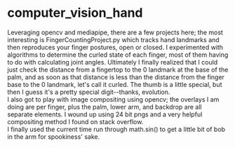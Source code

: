 # computer_vision_hand
Leveraging opencv and mediapipe, there are a few projects here; the most interesting is FingerCountingProject.py which tracks hand landmarks and then
reproduces your finger postures, open or closed.  I experimented with algorithms to determine the curled state of each finger, most of them having to do
with calculating joint angles.  Ultimately I finally realized that I could just check the distance from a fingertop to the 0 landmark at the base of the
palm, and as soon as that distance is less than the distance from the finger base to the 0 landmark, let's call it curled.  The thumb is a little special,
but then I guess it's a pretty special digit--thanks, evolution.  
I also got to play with image compositing using opencv; the overlays I am doing are per finger, plus the palm, lower arm, and backdrop are all separate
elements.  I wound up using 24 bit pngs and a very helpful compositing method I found on stack overflow.  
I finally used the current time run through math.sin() to get a little bit of bob in the arm for spookiness' sake.  

